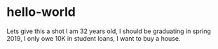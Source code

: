 # hello-world
Lets give this a shot
I am 32 years old, I should be graduating in spring 2019, I only owe 10K in student loans, I want to buy a house.
